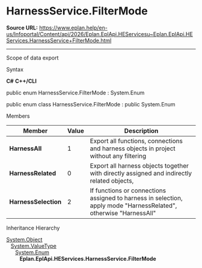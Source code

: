 # HarnessService.FilterMode

**Source URL:** https://www.eplan.help/en-us/Infoportal/Content/api/2026/Eplan.EplApi.HEServicesu~Eplan.EplApi.HEServices.HarnessService+FilterMode.html

---

Scope of data export

Syntax

**C#**
**C++/CLI**


public enum HarnessService.FilterMode : System.Enum

public enum class HarnessService.FilterMode : public System.Enum


Members

| Member | Value | Description |
| --- | --- | --- |
| **HarnessAll** | 1 | Export all functions, connections and harness objects in project without any filtering |
| **HarnessRelated** | 0 | Export all harness objects together with directly assigned and indirectly related objects, |
| **HarnessSelection** | 2 | If functions or connections assigned to harness in selection, apply mode "HarnessRelated", otherwise "HarnessAll" |

Inheritance Hierarchy

[System.Object](#)  
   [System.ValueType](#)  
      [System.Enum](#)  
         **Eplan.EplApi.HEServices.HarnessService.FilterMode**
